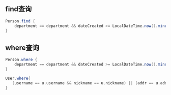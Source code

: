 ## find查询

```groovy
Person.find {
    department == department && dateCreated >= LocalDateTime.now().minusMonth(1)
}
```

## where查询

```groovy
Person.where {
    department == department && dateCreated >= LocalDateTime.now().minusMonth(1)
}

User.where{
   (username == u.username && nickname == u.nickname) || (addr == u.addr)
}
```
